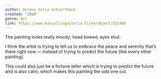 ```yaml
---
author: Helena Sofia Schjerfbeck
created: "1926"
genre: Art
link: https://www.kansallisgalleria.fi/en/object/552468
---
```


The painting looks really moody; head bowed, eyes shut.

I think the artist is trying to tell us to embrace the peace and serenity that’s there right now — instead of trying to predict the future (like every other painting).

This could also just be a fortune teller which is trying to predict the future and is also calm, which makes this painting the odd one out.
